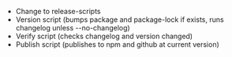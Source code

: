 - Change to release-scripts
- Version script (bumps package and package-lock if exists, runs changelog
  unless --no-changelog)
- Verify script (checks changelog and version changed)
- Publish script (publishes to npm and github at current version)
